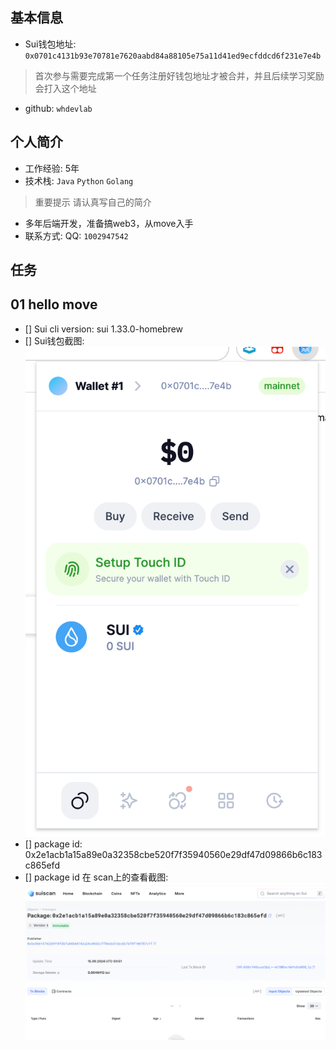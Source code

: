 ## 基本信息
- Sui钱包地址: `0x0701c4131b93e70781e7620aabd84a88105e75a11d41ed9ecfddcd6f231e7e4b`
> 首次参与需要完成第一个任务注册好钱包地址才被合并，并且后续学习奖励会打入这个地址
- github: `whdevlab`

## 个人简介
- 工作经验: 5年
- 技术栈: `Java` `Python` `Golang`
> 重要提示 请认真写自己的简介
- 多年后端开发，准备搞web3，从move入手
- 联系方式: QQ: `1002947542` 

## 任务

##   01 hello move  
- [] Sui cli version: sui 1.33.0-homebrew
- [] Sui钱包截图: ![Sui钱包截图](./images/wallet.jpg)
- [] package id: 0x2e1acb1a15a89e0a32358cbe520f7f35940560e29df47d09866b6c183c865efd
- [] package id 在 scan上的查看截图:![Scan截图](./images/package.jpg)

